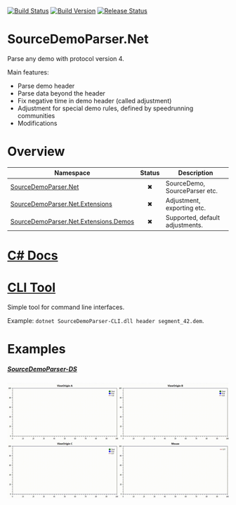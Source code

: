 [![Build Status](https://travis-ci.org/NeKzor/SourceDemoParser.Net.svg?branch=dev)](https://travis-ci.org/NeKzor/SourceDemoParser.Net)
[![Build Version](https://img.shields.io/badge/version-v1.0-yellow.svg)](https://github.com/NeKzor/SourceDemoParser.Net/projects/1)
[![Release Status](https://img.shields.io/github/release/NeKzor/SourceDemoParser.Net/all.svg)](https://github.com/NeKzor/SourceDemoParser.Net/releases)

# SourceDemoParser.Net
Parse any demo with protocol version 4.

Main features:
- Parse demo header
- Parse data beyond the header
- Fix negative time in demo header (called adjustment)
- Adjustment for special demo rules, defined by speedrunning communities
- Modifications

# Overview
|Namespace|Status|Description|
|---|:-:|---|
|[SourceDemoParser.Net](src/SourceDemoParser.Net)|✖|SourceDemo, SourceParser etc.|
|[SourceDemoParser.Net.Extensions](src/SourceDemoParser.Net/Extensions)|✖|Adjustment, exporting etc.|
|[SourceDemoParser.Net.Extensions.Demos](src/SourceDemoParser.Net/Extensions/Demos)|✖|Supported, default adjustments.|

# [C# Docs](DOCS.md)

# [CLI Tool](src/SourceDemoParser-CLI)
Simple tool for command line interfaces.

Example: `dotnet SourceDemoParser-CLI.dll header segment_42.dem`.

# Examples
##### [SourceDemoParser-DS](src/SourceDemoParser-DS)
[![Showcase](showcase.gif)](src/SourceDemoParser-DS)